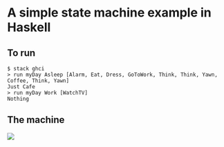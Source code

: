# A simple state machine example in Haskell

## To run

    $ stack ghci
    > run myDay Asleep [Alarm, Eat, Dress, GoToWork, Think, Think, Yawn, Coffee, Think, Yawn]
    Just Cafe
    > run myDay Work [WatchTV]
    Nothing

## The machine

![](https://cdn.rawgit.com/pwm/fsm/master/diagram/fsm.svg)
